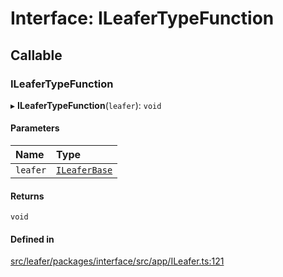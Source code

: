 # Interface: ILeaferTypeFunction

## Callable

### ILeaferTypeFunction

▸ **ILeaferTypeFunction**(`leafer`): `void`

#### Parameters

| Name | Type |
| :------ | :------ |
| `leafer` | [`ILeaferBase`](ILeaferBase.md) |

#### Returns

`void`

#### Defined in

[src/leafer/packages/interface/src/app/ILeafer.ts:121](https://github.com/leaferjs/leafer/blob/d3ec2c9bd49557a0d74aae684f8e3d3d557af194/packages/interface/src/app/ILeafer.ts#L121)
